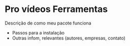 # Pro vídeos Ferramentas

Descrição de como meu pacote funciona

* Passos para a instalação 
* Outras infom, relevantes (autores, empresas, contato)
